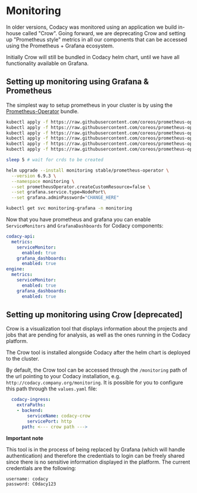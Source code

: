 # Monitoring

In older versions, Codacy was monitored using an application we build
in-house called "Crow". Going forward, we are deprecating Crow and
setting up "Prometheus style" metrics in all our components that
can be accessed using the Prometheus + Grafana ecosystem.

Initially Crow will still be bundled in Codacy helm chart, until
we have all functionality available on Grafana.

## Setting up monitoring using Grafana & Prometheus

The simplest way to setup prometheus in your cluster is by using the
[Prometheus-Operator](https://github.com/helm/charts/tree/master/stable/prometheus-operator)
bundle.

```sh
kubectl apply -f https://raw.githubusercontent.com/coreos/prometheus-operator/release-0.36/example/prometheus-operator-crd/monitoring.coreos.com_alertmanagers.yaml
kubectl apply -f https://raw.githubusercontent.com/coreos/prometheus-operator/release-0.36/example/prometheus-operator-crd/monitoring.coreos.com_podmonitors.yaml
kubectl apply -f https://raw.githubusercontent.com/coreos/prometheus-operator/release-0.36/example/prometheus-operator-crd/monitoring.coreos.com_prometheuses.yaml
kubectl apply -f https://raw.githubusercontent.com/coreos/prometheus-operator/release-0.36/example/prometheus-operator-crd/monitoring.coreos.com_prometheusrules.yaml
kubectl apply -f https://raw.githubusercontent.com/coreos/prometheus-operator/release-0.36/example/prometheus-operator-crd/monitoring.coreos.com_servicemonitors.yaml
kubectl apply -f https://raw.githubusercontent.com/coreos/prometheus-operator/release-0.36/example/prometheus-operator-crd/monitoring.coreos.com_thanosrulers.yaml

sleep 5 # wait for crds to be created

helm upgrade --install monitoring stable/prometheus-operator \
  --version 6.9.3 \
  --namespace monitoring \
  --set prometheusOperator.createCustomResource=false \
  --set grafana.service.type=NodePort\
  --set grafana.adminPassword="CHANGE_HERE"

kubectl get svc monitoring-grafana -n monitoring
```

Now that you have prometheus and grafana you can enable `ServiceMonitors` and `GrafanaDashboards`
for Codacy components:

```yaml
codacy-api:
  metrics:
    serviceMonitor:
      enabled: true
    grafana_dashboards:
      enabled: true
engine:
  metrics:
    serviceMonitor:
      enabled: true
    grafana_dashboards:
      enabled: true
```

## Setting up monitoring using Crow [deprecated]

Crow is a visualization tool that displays information about the projects and jobs that are pending for analysis, as well as the ones running in the Codacy platform.

The Crow tool is installed alongside Codacy after the helm chart is deployed to the cluster.

By default, the Crow tool can be accessed through the `/monitoring` path of the url pointing to your Codacy installation, e.g. `http://codacy.company.org/monitoring`.
It is possible for you to configure this path through the `values.yaml` file:

```yaml
  codacy-ingress:
    extraPaths:
    - backend:
        serviceName: codacy-crow
        servicePort: http
      path: <--- crow path --->
```

**Important note**

This tool is in the process of being replaced by Grafana (which will handle authentication) and therefore the credentials to login can be freely shared since there is no sensitive information displayed in the platform. The current credentials are the following:

    username: codacy
    password: C0dacy123
